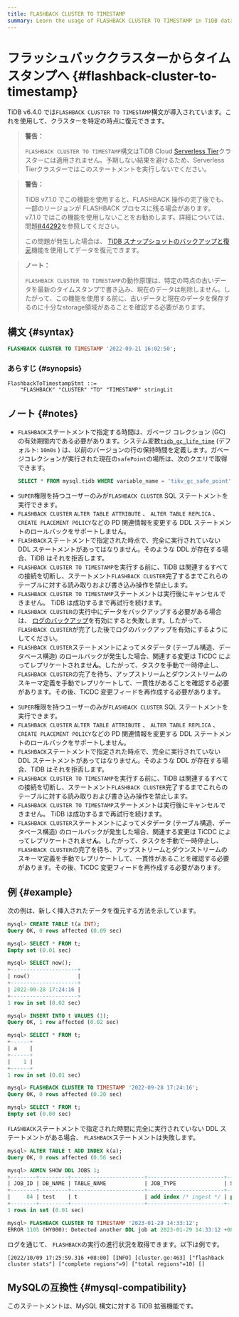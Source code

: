 ```yaml
---
title: FLASHBACK CLUSTER TO TIMESTAMP
summary: Learn the usage of FLASHBACK CLUSTER TO TIMESTAMP in TiDB databases.
---
```


# フラッシュバッククラスターからタイムスタンプへ {#flashback-cluster-to-timestamp}

TiDB v6.4.0 では`FLASHBACK CLUSTER TO TIMESTAMP`構文が導入されています。これを使用して、クラスターを特定の時点に復元できます。

<CustomContent platform="tidb-cloud">

> **警告：**
>
> `FLASHBACK CLUSTER TO TIMESTAMP`構文はTiDB Cloud [Serverless Tier](/tidb-cloud/select-cluster-tier.md#serverless-tier-beta)クラスターには適用されません。予期しない結果を避けるため、Serverless Tierクラスターではこのステートメントを実行しないでください。

</CustomContent>

<CustomContent platform="tidb">

> **警告：**
>
> TiDB v7.1.0 でこの機能を使用すると、FLASHBACK 操作の完了後でも、一部のリージョンが FLASHBACK プロセスに残る場合があります。 v7.1.0 ではこの機能を使用しないことをお勧めします。詳細については、問題[#44292](https://github.com/pingcap/tidb/issues/44292)を参照してください。
>
> この問題が発生した場合は、 [TiDB スナップショットのバックアップと復元](/br/br-snapshot-guide.md)機能を使用してデータを復元できます。

</CustomContent>

> **ノート：**
>
> `FLASHBACK CLUSTER TO TIMESTAMP`の動作原理は、特定の時点の古いデータを最新のタイムスタンプで書き込み、現在のデータは削除しません。したがって、この機能を使用する前に、古いデータと現在のデータを保存するのに十分なstorage領域があることを確認する必要があります。

## 構文 {#syntax}

```sql
FLASHBACK CLUSTER TO TIMESTAMP '2022-09-21 16:02:50';
```

### あらすじ {#synopsis}

```ebnf+diagram
FlashbackToTimestampStmt ::=
    "FLASHBACK" "CLUSTER" "TO" "TIMESTAMP" stringLit
```

## ノート {#notes}

-   `FLASHBACK`ステートメントで指定する時間は、ガベージ コレクション (GC) の有効期間内である必要があります。システム変数[`tidb_gc_life_time`](/system-variables.md#tidb_gc_life_time-new-in-v50) (デフォルト: `10m0s` ) は、以前のバージョンの行の保持時間を定義します。ガベージコレクションが実行された現在の`safePoint`の場所は、次のクエリで取得できます。

    ```sql
    SELECT * FROM mysql.tidb WHERE variable_name = 'tikv_gc_safe_point';
    ```

<CustomContent platform='tidb'>

-   `SUPER`権限を持つユーザーのみが`FLASHBACK CLUSTER` SQL ステートメントを実行できます。
-   `FLASHBACK CLUSTER` `ALTER TABLE ATTRIBUTE` 、 `ALTER TABLE REPLICA` 、 `CREATE PLACEMENT POLICY`などの PD 関連情報を変更する DDL ステートメントのロールバックをサポートしません。
-   `FLASHBACK`ステートメントで指定された時点で、完全に実行されていない DDL ステートメントがあってはなりません。そのような DDL が存在する場合、TiDB はそれを拒否します。
-   `FLASHBACK CLUSTER TO TIMESTAMP`を実行する前に、TiDB は関連するすべての接続を切断し、ステートメント`FLASHBACK CLUSTER`完了するまでこれらのテーブルに対する読み取りおよび書き込み操作を禁止します。
-   `FLASHBACK CLUSTER TO TIMESTAMP`ステートメントは実行後にキャンセルできません。 TiDB は成功するまで再試行を続けます。
-   `FLASHBACK CLUSTER`の実行中にデータをバックアップする必要がある場合は、 [ログのバックアップ](/br/br-pitr-guide.md)を有効にすると失敗します。したがって、 `FLASHBACK CLUSTER`が完了した後でログのバックアップを有効にするようにしてください。
-   `FLASHBACK CLUSTER`ステートメントによってメタデータ (テーブル構造、データベース構造) のロールバックが発生した場合、関連する変更は TiCDC によってレプリケートされませ**ん**。したがって、タスクを手動で一時停止し、 `FLASHBACK CLUSTER`の完了を待ち、アップストリームとダウンストリームのスキーマ定義を手動でレプリケートして、一貫性があることを確認する必要があります。その後、TiCDC 変更フィードを再作成する必要があります。

</CustomContent>

<CustomContent platform='tidb-cloud'>

-   `SUPER`権限を持つユーザーのみが`FLASHBACK CLUSTER` SQL ステートメントを実行できます。
-   `FLASHBACK CLUSTER` `ALTER TABLE ATTRIBUTE` 、 `ALTER TABLE REPLICA` 、 `CREATE PLACEMENT POLICY`などの PD 関連情報を変更する DDL ステートメントのロールバックをサポートしません。
-   `FLASHBACK`ステートメントで指定された時点で、完全に実行されていない DDL ステートメントがあってはなりません。そのような DDL が存在する場合、TiDB はそれを拒否します。
-   `FLASHBACK CLUSTER TO TIMESTAMP`を実行する前に、TiDB は関連するすべての接続を切断し、ステートメント`FLASHBACK CLUSTER`完了するまでこれらのテーブルに対する読み取りおよび書き込み操作を禁止します。
-   `FLASHBACK CLUSTER TO TIMESTAMP`ステートメントは実行後にキャンセルできません。 TiDB は成功するまで再試行を続けます。
-   `FLASHBACK CLUSTER`ステートメントによってメタデータ (テーブル構造、データベース構造) のロールバックが発生した場合、関連する変更は TiCDC によってレプリケートされませ**ん**。したがって、タスクを手動で一時停止し、 `FLASHBACK CLUSTER`の完了を待ち、アップストリームとダウンストリームのスキーマ定義を手動でレプリケートして、一貫性があることを確認する必要があります。その後、TiCDC 変更フィードを再作成する必要があります。

</CustomContent>

## 例 {#example}

次の例は、新しく挿入されたデータを復元する方法を示しています。

```sql
mysql> CREATE TABLE t(a INT);
Query OK, 0 rows affected (0.09 sec)

mysql> SELECT * FROM t;
Empty set (0.01 sec)

mysql> SELECT now();
+---------------------+
| now()               |
+---------------------+
| 2022-09-28 17:24:16 |
+---------------------+
1 row in set (0.02 sec)

mysql> INSERT INTO t VALUES (1);
Query OK, 1 row affected (0.02 sec)

mysql> SELECT * FROM t;
+------+
| a    |
+------+
|    1 |
+------+
1 row in set (0.01 sec)

mysql> FLASHBACK CLUSTER TO TIMESTAMP '2022-09-28 17:24:16';
Query OK, 0 rows affected (0.20 sec)

mysql> SELECT * FROM t;
Empty set (0.00 sec)
```

`FLASHBACK`ステートメントで指定された時間に完全に実行されていない DDL ステートメントがある場合、 `FLASHBACK`ステートメントは失敗します。

```sql
mysql> ALTER TABLE t ADD INDEX k(a);
Query OK, 0 rows affected (0.56 sec)

mysql> ADMIN SHOW DDL JOBS 1;
+--------+---------+-----------------------+------------------------+--------------+-----------+----------+-----------+---------------------+---------------------+---------------------+--------+
| JOB_ID | DB_NAME | TABLE_NAME            | JOB_TYPE               | SCHEMA_STATE | SCHEMA_ID | TABLE_ID | ROW_COUNT | CREATE_TIME         | START_TIME          | END_TIME            | STATE  |
+--------+---------+-----------------------+------------------------+--------------+-----------+----------+-----------+---------------------+---------------------+---------------------+--------+
|     84 | test    | t                     | add index /* ingest */ | public       |         2 |       82 |         0 | 2023-01-29 14:33:11 | 2023-01-29 14:33:11 | 2023-01-29 14:33:12 | synced |
+--------+---------+-----------------------+------------------------+--------------+-----------+----------+-----------+---------------------+---------------------+---------------------+--------+
1 rows in set (0.01 sec)

mysql> FLASHBACK CLUSTER TO TIMESTAMP '2023-01-29 14:33:12';
ERROR 1105 (HY000): Detected another DDL job at 2023-01-29 14:33:12 +0800 CST, can't do flashback
```

ログを通じて、 `FLASHBACK`の実行の進行状況を取得できます。以下は例です。

```
[2022/10/09 17:25:59.316 +08:00] [INFO] [cluster.go:463] ["flashback cluster stats"] ["complete regions"=9] ["total regions"=10] []
```

## MySQLの互換性 {#mysql-compatibility}

このステートメントは、MySQL 構文に対する TiDB 拡張機能です。
